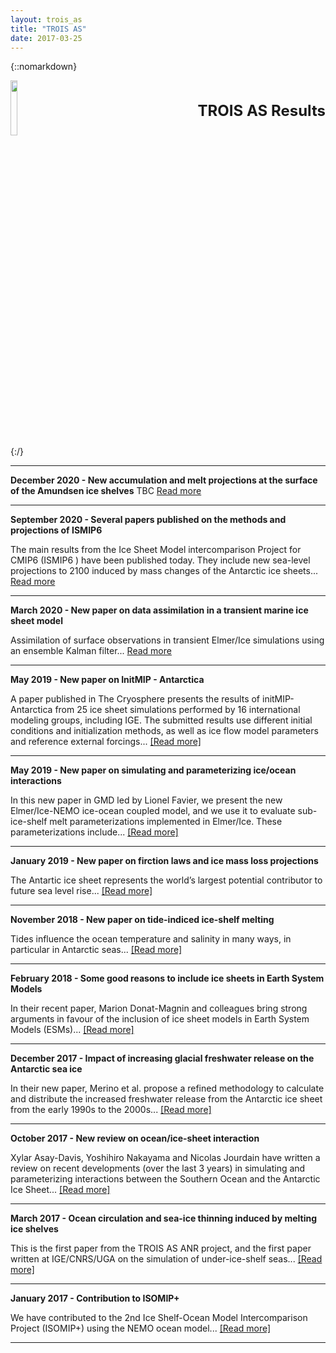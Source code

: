 ```yaml
---
layout: trois_as
title: "TROIS AS"
date: 2017-03-25
---
```


{::nomarkdown}
<div style="display:inline;text-align:left;">
<img src="{{site.url}}projects_dir/img/trois_as_original_text.png" width="15%" height="15%" border="0"/>
<div style="itext-align:center;float:right">
<br> <br> <b>
<font size="5">
TROIS AS Results <br>
</b> <br> <br>
</font>
</div>
</div>
<div style="clear:both"/>
{:/}

---
**December 2020 - New accumulation and melt projections at the surface of the Amundsen ice shelves**
TBC
[Read more]({{site.url}}projects_dir/trois_as_results_11)

---
**September 2020 - Several papers published on the methods and projections of ISMIP6**

The main results from the Ice Sheet Model intercomparison Project for CMIP6 (ISMIP6 ) have been published today. They include new sea-level projections to 2100 induced by mass changes of the Antarctic ice sheets...
[Read more]({{site.url}}projects_dir/trois_as_results_10)

---
**March 2020 - New paper on data assimilation in a transient marine ice sheet model**

Assimilation of surface observations in transient Elmer/Ice simulations using an ensemble Kalman filter...
[Read more](http://elmerice.elmerfem.org/news/128-assimilation-of-surface-observations-in-a-transient-marine-ice-sheet-model-using-an-ensemble-kalman-filter)

---
**May 2019 - New paper on InitMIP - Antarctica**

A paper published in The Cryosphere presents the results of initMIP-Antarctica from 25 ice sheet simulations performed by 16 international modeling groups, including IGE. The submitted results use different initial conditions and initialization methods, as well as ice flow model parameters and reference external forcings...
[[Read more]]({{site.url}}projects_dir/trois_as_results_9)

---
**May 2019 - New paper on simulating and parameterizing ice/ocean interactions**

In this new paper in GMD led by Lionel Favier, we present the new Elmer/Ice-NEMO ice-ocean coupled model, and we use it to evaluate sub-ice-shelf melt parameterizations implemented in Elmer/Ice. These parameterizations include... 
[[Read more]]({{site.url}}projects_dir/trois_as_results_8)

---
**January 2019 - New paper on firction laws and ice mass loss projections**

The Antartic ice sheet represents the world’s largest potential contributor to future sea level rise...
[[Read more]]({{site.url}}projects_dir/trois_as_results_7)

---
**November 2018 - New paper on tide-indiced ice-shelf melting**

Tides influence the ocean temperature and salinity in many ways, in particular in Antarctic seas...
[[Read more]]({{site.url}}projects_dir/trois_as_results_6)

---
**February 2018 - Some good reasons to include ice sheets in Earth System Models** 

In their recent paper, Marion Donat-Magnin and colleagues bring strong arguments in favour of the inclusion of ice sheet models in Earth System Models (ESMs)...
[[Read more]]({{site.url}}projects_dir/trois_as_results_5)

---
**December 2017 - Impact of increasing glacial freshwater release on the Antarctic sea ice**

In their new paper, Merino et al. propose a refined methodology to calculate and distribute the increased freshwater release from the Antarctic ice sheet from the early 1990s to the 2000s...
[[Read more]]({{site.url}}projects_dir/trois_as_results_4) 

---
**October 2017 - New review on ocean/ice-sheet interaction** 

Xylar Asay-Davis, Yoshihiro Nakayama and Nicolas Jourdain have written a review on recent developments (over the last 3 years) in simulating and parameterizing interactions between the Southern Ocean and the Antarctic Ice Sheet...
[[Read more]]({{site.url}}projects_dir/trois_as_results_3)

---
**March 2017 - Ocean circulation and sea-ice thinning induced by melting ice shelves**

This is the first paper from the TROIS AS ANR project, and the first paper written at IGE/CNRS/UGA on the simulation of under-ice-shelf seas...
[[Read more]]({{site.url}}projects_dir/trois_as_results_2)

---
**January 2017 - Contribution to ISOMIP+**

We have contributed to the 2nd Ice Shelf-Ocean Model Intercomparison Project (ISOMIP+) using the NEMO ocean model...
[[Read more]]({{site.url}}projects_dir/trois_as_results_1)

---
